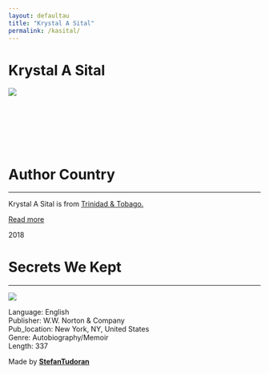 ```yaml
---
layout: defaultau
title: "Krystal A Sital"
permalink: /kasital/
---
```

<!-- partial:index.partial.html -->
<div class="content">
    <h1>Krystal A Sital</h1>
    <div class="quote">
        <div><img src="https://www.parents.com/thmb/-W1iPL4orO1ZjxBtIGcjw-OWHw0=/1392x1978/filters:fill(auto,1)/Krystal-Sital-1535235a024b439782b9e41f806debf9.jpg" class="logo"></div>
    </div>
    <div class="timeline">
        <div style="padding-bottom:100px;"></div>
        <div class="block">
            <div class="date right"><p class="right">  </p></div>
            <div class="dot"></div>
            <div class="left first">
            <div class="author_country">
                <h1>Author Country</h1><hr>
            <div class="aclocation"><p>Krystal A Sital is from <a href="http://localhost:4000/3">Trinidad & Tobago.</a></p></div>
              <div class="acreadmore">  <a href="NA" target="_blank">Read more</a></div>
            </div>
            </div>
        </div>
        <div class="block">
            <div class="date left"><p class="left">2018</p></div>
            <div class="dot"></div>
            <div class="right">
                <h1>Secrets We Kept</h1><hr>
                <p><img src="https://encrypted-tbn3.gstatic.com/images?q=tbn:ANd9GcQ28KTljt49pLVZdbc50-jKP8OKTXwOzo3fk1LN5_QLT0Tca49F"></p>
                <p>
                Language: English<br/>
                Publisher: W.W. Norton & Company<br/>
                Pub_location: New York, NY, United States<br/>
                Genre: Autobiography/Memoir<br/>
                Length: 337</p>
            </div>
        </div>
        <div id="footer">
        <p id="copyright">Made by&nbsp;<strong><a href="https://www.linkedin.com/in/nicolae-stefan-tudoran-b02291127/" target="_blank">StefanTudoran</a></strong></p>
    </div>
</div>

